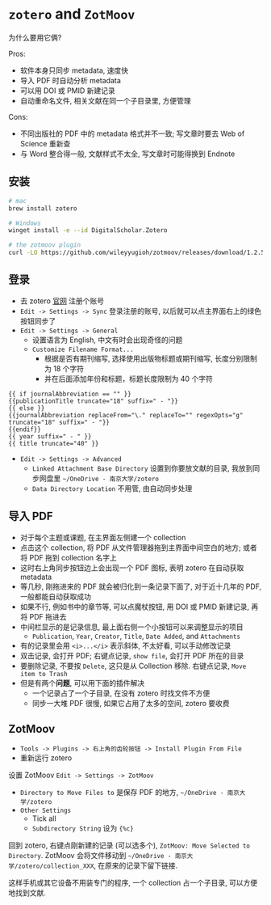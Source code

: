 # `zotero` and `ZotMoov`

为什么要用它俩?

Pros:

* 软件本身只同步 metadata, 速度快
* 导入 PDF 时自动分析 metadata
* 可以用 DOI 或 PMID 新建记录
* 自动重命名文件, 相关文献在同一个子目录里, 方便管理

Cons:

* 不同出版社的 PDF 中的 metadata 格式并不一致; 写文章时要去 Web of Science 重新查
* 与 Word 整合得一般, 文献样式不太全, 写文章时可能得换到 Endnote

## 安装

```bash
# mac
brew install zotero

# Windows
winget install -e --id DigitalScholar.Zotero

# the zotmoov plugin
curl -LO https://github.com/wileyyugioh/zotmoov/releases/download/1.2.5/zotmoov-1.2.5-fx.xpi

```

## 登录

* 去 zotero [官网](https://www.zotero.org/) 注册个账号
* `Edit -> Settings -> Sync` 登录注册的账号, 以后就可以点主界面右上的绿色按钮同步了
* `Edit -> Settings -> General`
    * 设置语言为 English, 中文有时会出现奇怪的问题
    * `Customize Filename Format...`
        * 根据是否有期刊缩写, 选择使用出版物标题或期刊缩写, 长度分别限制为 18 个字符
        * 并在后面添加年份和标题，标题长度限制为 40 个字符

```text
{{ if journalAbbreviation == "" }}
{{publicationTitle truncate="18" suffix=" - "}}
{{ else }}
{{journalAbbreviation replaceFrom="\." replaceTo="" regexOpts="g" truncate="18" suffix=" - "}}
{{endif}}
{{ year suffix=" - " }}
{{ title truncate="40" }}

```

* `Edit -> Settings -> Advanced`
    * `Linked Attachment Base Directory` 设置到你要放文献的目录, 我放到同步网盘里 `~/OneDrive - 南京大学/zotero`
    * `Data Directory Location` 不用管, 由自动同步处理

## 导入 PDF

* 对于每个主题或课题, 在主界面左侧建一个 collection
* 点击这个 collection, 将 PDF 从文件管理器拖到主界面中间空白的地方; 或者将 PDF 拖到 collection 名字上
* 这时右上角同步按钮边上会出现一个 PDF 图标, 表明 zotero 在自动获取 metadata
* 等几秒, 刚拖进来的 PDF 就会被归化到一条记录下面了, 对于近十几年的 PDF, 一般都能自动获取成功
* 如果不行, 例如书中的章节等, 可以点魔杖按钮, 用 DOI 或 PMID 新建记录, 再将 PDF 拖进去
* 中间栏显示的是记录信息, 最上面右侧一个小按钮可以来调整显示的项目
  * `Publication`, `Year`, `Creator`, `Title`, `Date Added`, and `Attachments`
* 有的记录里会用 `<i>...</i>` 表示斜体, 不太好看, 可以手动修改记录
* 双击记录, 会打开 PDF; 右键点记录, `show file`, 会打开 PDF 所在的目录
* 要删除记录, 不要按 `Delete`, 这只是从 Collection 移除. 右键点记录, `Move item to Trash`
* 但是有两个**问题**, 可以用下面的插件解决
    * 一个记录占了一个子目录, 在没有 zotero 时找文件不方便
    * 同步一大堆 PDF 很慢, 如果它占用了太多的空间, zotero 要收费

## ZotMoov

* `Tools -> Plugins -> 右上角的齿轮按钮 -> Install Plugin From File`
* 重新运行 zotero

设置 ZotMoov `Edit -> Settings -> ZotMoov`

* `Directory to Move Files to` 是保存 PDF 的地方, `~/OneDrive - 南京大学/zotero`
* `Other Settings`
    * Tick all
    * `Subdirectory String` 设为 `{%c}`

回到 zotero, 右键点刚新建的记录 (可以选多个), `ZotMoov: Move Selected to Directory`. ZotMoov
会将文件移动到 `~/OneDrive - 南京大学/zotero/collection_XXX`, 在原来的记录下留下链接.

这样手机或其它设备不用装专门的程序, 一个 collection 占一个子目录, 可以方便地找到文献.
